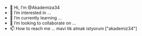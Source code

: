- 👋 Hi, I’m @Akademiza34
- 👀 I’m interested in ...
- 🌱 I’m currently learning ...
- 💞️ I’m looking to collaborate on ...
- 📫 How to reach me ... mavi tik  almak istyorum
["akademiz34"]


<!---
Akademiza34/Akademiza34 is a ✨ special ✨ repository because its `README.md` (this file) appears on your GitHub profile.
You can click the Preview link to take a look at your changes.
--->

